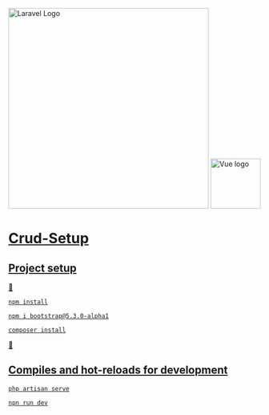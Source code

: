 <p>
<a href="https://laravel.com" target="_blank"><img src="https://raw.githubusercontent.com/laravel/art/master/logo-lockup/5%20SVG/2%20CMYK/1%20Full%20Color/laravel-logolockup-cmyk-red.svg" width="400" alt="Laravel Logo"></a> <a href="https://vuejs.org" target="_blank" rel="noopener noreferrer"><img width="100" src="https://vuejs.org/images/logo.png" alt="Vue logo"> </p>

# Crud-Setup

## Project setup

:construction: 
```
npm install

```

```
npm i bootstrap@5.3.0-alpha1

```

```
composer install

```
 :construction:

## Compiles and hot-reloads for development

```
php artisan serve
```

```
npn run dev
```
